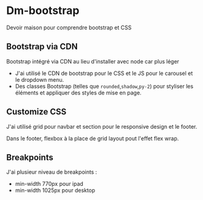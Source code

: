 # Dm-bootstrap

Devoir maison pour comprendre bootstrap et CSS

## Bootstrap via CDN

Bootstrap intégré via CDN au lieu d'installer avec node car plus léger

- J'ai utilisé le CDN de bootstrap pour le CSS et le JS pour le carousel et le dropdown menu.
- Des classes Bootstrap (telles que `rounded`,`shadow`,`py-2`) pour styliser les éléments et appliquer des styles de mise en page.

## Customize CSS

J'ai utilisé grid pour navbar et section pour le responsive design et le footer.

Dans le footer, flexbox à la place de grid layout pout l'effet flex wrap.

## Breakpoints

J'ai plusieur niveau de breakpoints :

- min-width 770px pour ipad
- min-width 1025px pour desktop
